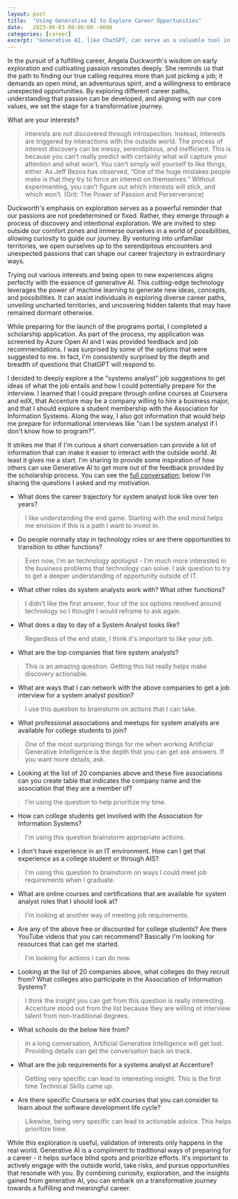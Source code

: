 ```yaml
---
layout: post
title:  "Using Generative AI to Explore Career Opportunities"
date:   2023-06-03 00:00:00 -0600
categories: [career]
excerpt: "Generative AI, like ChatGPT, can serve as a valuable tool in career exploration by providing insights and recommendations. It can help individuals uncover potential paths, discover resources such as online courses and professional associations, and prioritize efforts based on personalized feedback. However, while generative AI is beneficial, it should be complemented by real-world engagement, taking risks, and pursuing opportunities to validate and develop interests for a truly fulfilling career journey."
---
```

In the pursuit of a fulfilling career, Angela Duckworth's wisdom on early exploration and cultivating passion resonates deeply. She reminds us that the path to finding our true calling requires more than just picking a job; it demands an open mind, an adventurous spirit, and a willingness to embrace unexpected opportunities. By exploring different career paths, understanding that passion can be developed, and aligning with our core values, we set the stage for a transformative journey. 

What are your interests?

> interests are not discovered through introspection. Instead, interests are triggered by interactions with the outside world. The process of interest discovery can be messy, serendipitous, and inefficient. This is because you can’t really predict with certainty what will capture your attention and what won’t. You can’t simply will yourself to like things, either. As Jeff Bezos has observed, “One of the huge mistakes people make is that they try to force an interest on themselves.” Without experimenting, you can’t figure out which interests will stick, and which won’t. (Grit: The Power of Passion and Perserverance)

Duckworth's emphasis on exploration serves as a powerful reminder that our passions are not predetermined or fixed. Rather, they emerge through a process of discovery and intentional exploration. We are invited to step outside our comfort zones and immerse ourselves in a world of possibilities, allowing curiosity to guide our journey. By venturing into unfamiliar territories, we open ourselves up to the serendipitous encounters and unexpected passions that can shape our career trajectory in extraordinary ways.

Trying out various interests and being open to new experiences aligns perfectly with the essence of generative AI. This cutting-edge technology leverages the power of machine learning to generate new ideas, concepts, and possibilities. It can assist individuals in exploring diverse career paths, unveiling uncharted territories, and uncovering hidden talents that may have remained dormant otherwise.

While preparing for the launch of the programs portal, I completed a scholarship application.  As part of the process, my application was screened by Azure Open AI and I was provided feedback and job recommendations.  I was surprised by some of the options that were suggested to me.  In fact, I'm consistently surprised by the depth and breadth of questions that ChatGPT will respond to.

I decided to deeply explore a the "systems analyst" job suggestions to get ideas of what the job entails and how I could potentially prepare for the interview.  I learned that I could prepare through online courses at Coursera and edX, that Accenture may be a company willing to hire a business major, and that I should explore a student membership with the Association for Information Systems.  Along the way, I also got information that would help me prepare for informational interviews like "can I be system analyst if I don't know how to program?".  

It strikes me that if I'm curious a short conversation can provide a lot of information that can make it easier to interact with the outside world.  At least it gives me a start.  I'm sharing to provide some inspiration of how others can use Generative AI to get more out of the feedback provided by the scholarship process.  You can see the [full conversation](https://chat.openai.com/share/7563a68b-e271-4d88-800f-bdd590b0a998); below I'm sharing the questions I asked and my motivation.

- What does the career trajectory for system analyst look like over ten years?
> I like understanding the end game.  Starting with the end mind helps me envision if this is a path I want to invest in.
- Do people normally stay in technology roles or are there opportunities to transition to other functions?
> Even now, I'm an technology apologist - I'm much more interested in the business problems that technology can solve.  I ask question to try to get a deeper understanding of opportunity outside of IT.
- What other roles do system analysts work with?  What other functions?
> I didn't like the first answer, four of the six options revolved around technology so I thought I would reframe to ask again.
- What does a day to day of a System Analyst looks like?
> Regardless of the end state, I think it's important to like your job.
- What are the top companies that hire system analysts?
> This is an amazing question.  Getting this list really helps make discovery actionable.
- What are ways that I can network with the above companies to get a job interview for a system analyst position?
> I use this question to brainstorm on actions that I can take.
- What professional associations and meetups for system analysts are available for college students to join?
> One of the most surprising things for me when working Artificial Generative Intelligence is the depth that you can get ask answers.  If you want more details, ask.
- Looking at the list of 20 companies above and these five associations can you create table that indicates the company name and the association that they are a member of?
> I'm using the question to help prioritize my time.
- How can college students get involved with the Association for Information Systems?
> I'm using this question brainstorm appropriate actions.
- I don't have experience in an IT environment.  How can I get that experience as a college student or through AIS?
> I'm using this question to brainstorm on ways I could meet job requirements when I graduate.
- What are online courses and certifications that are available for system analyst roles that I should look at?
> I'm looking at another way of meeting job requirements.
- Are any of the above free or discounted for college students?  Are there YouTube videos that you can recommend?  Basically I'm looking for resources that can get me started.
> I'm looking for actions I can do now.
- Looking at the list of 20 companies above, what colleges do they recruit from?  What colleges also participate in the Association of Information Systems?
> I think the insight you can get from this question is really interesting.  Accenture stood out from the list because they are willing ot interview talent from non-traditional degrees.
- What schools do the below hire from?
> In a long conversation, Artificial Generative Intelligence will get lost.  Providing details can get the conversation back on track.
- What are the job requirements for a systems analyst at Accenture?
> Getting very specific can lead to interesting insight.  This is the first time Technical Skills came up.  
- Are there specific Coursera or edX courses that you can consider to learn about the software development life cycle?
> Likewise, being very specific can lead to actionable advice.  This helps prioritize time.

While this exploration is useful, validation of interests only happens in the real world.  Generative AI is a compliment to traditional ways of preparing for a career - it helps surface blind spots and prioritize efforts.  It's important to actively engage with the outside world, take risks, and pursue opportunities that resonate with you. By combining curiosity, exploration, and the insights gained from generative AI, you can embark on a transformative journey towards a fulfilling and meaningful career.